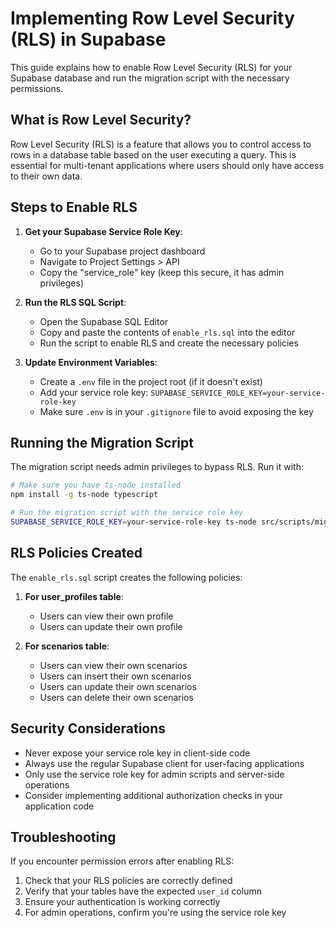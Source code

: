 # Implementing Row Level Security (RLS) in Supabase

This guide explains how to enable Row Level Security (RLS) for your Supabase database and run the migration script with the necessary permissions.

## What is Row Level Security?

Row Level Security (RLS) is a feature that allows you to control access to rows in a database table based on the user executing a query. This is essential for multi-tenant applications where users should only have access to their own data.

## Steps to Enable RLS

1. **Get your Supabase Service Role Key**:
   - Go to your Supabase project dashboard
   - Navigate to Project Settings > API
   - Copy the "service_role" key (keep this secure, it has admin privileges)

2. **Run the RLS SQL Script**:
   - Open the Supabase SQL Editor
   - Copy and paste the contents of `enable_rls.sql` into the editor
   - Run the script to enable RLS and create the necessary policies

3. **Update Environment Variables**:
   - Create a `.env` file in the project root (if it doesn't exist)
   - Add your service role key: `SUPABASE_SERVICE_ROLE_KEY=your-service-role-key`
   - Make sure `.env` is in your `.gitignore` file to avoid exposing the key

## Running the Migration Script

The migration script needs admin privileges to bypass RLS. Run it with:

```bash
# Make sure you have ts-node installed
npm install -g ts-node typescript

# Run the migration script with the service role key
SUPABASE_SERVICE_ROLE_KEY=your-service-role-key ts-node src/scripts/migrateScenarios.ts
```

## RLS Policies Created

The `enable_rls.sql` script creates the following policies:

1. **For user_profiles table**:
   - Users can view their own profile
   - Users can update their own profile

2. **For scenarios table**:
   - Users can view their own scenarios
   - Users can insert their own scenarios
   - Users can update their own scenarios
   - Users can delete their own scenarios

## Security Considerations

- Never expose your service role key in client-side code
- Always use the regular Supabase client for user-facing applications
- Only use the service role key for admin scripts and server-side operations
- Consider implementing additional authorization checks in your application code

## Troubleshooting

If you encounter permission errors after enabling RLS:
1. Check that your RLS policies are correctly defined
2. Verify that your tables have the expected `user_id` column
3. Ensure your authentication is working correctly
4. For admin operations, confirm you're using the service role key
